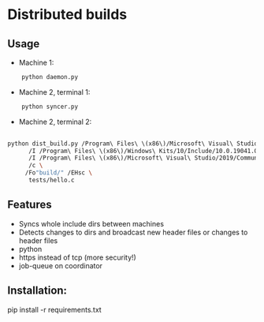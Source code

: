 # Distributed builds

## Usage

- Machine 1:

```bash
    python daemon.py 
```

- Machine 2, terminal 1:

```bash
    python syncer.py
```

- Machine 2, terminal 2:

```bash
    
python dist_build.py /Program\ Files\ \(x86\)/Microsoft\ Visual\ Studio/2019/Community/VC/Tools/MSVC/14.29.30037/bin/Hostx64/x64/cl.exe \
      /I /Program\ Files\ \(x86\)/Windows\ Kits/10/Include/10.0.19041.0/ucrt \
      /I /Program\ Files\ \(x86\)/Microsoft\ Visual\ Studio/2019/Community/VC/Tools/MSVC/14.29.30037/include \
      /c \
     /Fo"build/" /EHsc \
      tests/hello.c
```


## Features

- Syncs whole include dirs between machines
- Detects changes to dirs and broadcast new header files or changes to header files
- python
- https instead of tcp (more security!)
- job-queue on coordinator

## Installation:

pip install -r requirements.txt 

